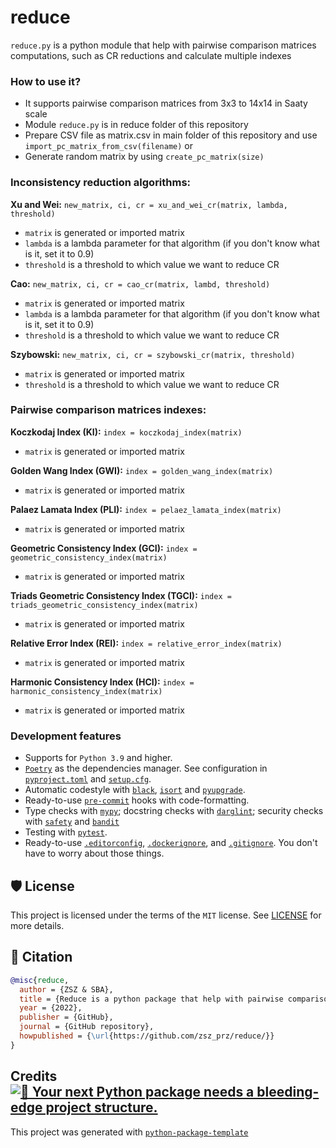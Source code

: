 # reduce

`reduce.py` is a python module that help with pairwise comparison matrices computations, such as CR reductions and calculate multiple indexes


### How to use it?

- It supports pairwise comparison matrices from 3x3 to 14x14 in Saaty scale
- Module `reduce.py` is in reduce folder of this repository
- Prepare CSV file as matrix.csv in main folder of this repository and use `import_pc_matrix_from_csv(filename)` or
- Generate random matrix by using `create_pc_matrix(size)`

### Inconsistency reduction algorithms:

<b>Xu and Wei:</b> `new_matrix, ci, cr = xu_and_wei_cr(matrix, lambda, threshold)`

- `matrix` is generated or imported matrix
- `lambda` is a lambda parameter for that algorithm (if you don't know what is it, set it to 0.9)
- `threshold` is a threshold to which value we want to reduce CR

<b>Cao:</b> `new_matrix, ci, cr = cao_cr(matrix, lambd, threshold)`

- `matrix` is generated or imported matrix
- `lambda` is a lambda parameter for that algorithm (if you don't know what is it, set it to 0.9)
- `threshold` is a threshold to which value we want to reduce CR

<b>Szybowski:</b> `new_matrix, ci, cr = szybowski_cr(matrix, threshold)`

- `matrix` is generated or imported matrix
- `threshold` is a threshold to which value we want to reduce CR

### Pairwise comparison matrices indexes:

<b>Koczkodaj Index (KI):</b> `index = koczkodaj_index(matrix)`

- `matrix` is generated or imported matrix

<b>Golden Wang Index (GWI):</b> `index = golden_wang_index(matrix)`

- `matrix` is generated or imported matrix

<b>Palaez Lamata Index (PLI):</b> `index = pelaez_lamata_index(matrix)`

- `matrix` is generated or imported matrix

<b>Geometric Consistency Index (GCI):</b> `index = geometric_consistency_index(matrix)`

- `matrix` is generated or imported matrix

<b>Triads Geometric Consistency Index (TGCI):</b> `index = triads_geometric_consistency_index(matrix)`

- `matrix` is generated or imported matrix

<b>Relative Error Index (REI):</b> `index = relative_error_index(matrix)`

- `matrix` is generated or imported matrix

<b>Harmonic Consistency Index (HCI):</b> `index = harmonic_consistency_index(matrix)`

- `matrix` is generated or imported matrix

### Development features

- Supports for `Python 3.9` and higher.
- [`Poetry`](https://python-poetry.org/) as the dependencies manager. See configuration in [`pyproject.toml`](https://github.com/zsz_prz/reduce/reduce/blob/master/pyproject.toml) and [`setup.cfg`](https://github.com/zsz_prz/reduce/reduce/blob/master/setup.cfg).
- Automatic codestyle with [`black`](https://github.com/psf/black), [`isort`](https://github.com/timothycrosley/isort) and [`pyupgrade`](https://github.com/asottile/pyupgrade).
- Ready-to-use [`pre-commit`](https://pre-commit.com/) hooks with code-formatting.
- Type checks with [`mypy`](https://mypy.readthedocs.io); docstring checks with [`darglint`](https://github.com/terrencepreilly/darglint); security checks with [`safety`](https://github.com/pyupio/safety) and [`bandit`](https://github.com/PyCQA/bandit)
- Testing with [`pytest`](https://docs.pytest.org/en/latest/).
- Ready-to-use [`.editorconfig`](https://github.com/zsz_prz/reduce/reduce/blob/master/.editorconfig), [`.dockerignore`](https://github.com/zsz_prz/reduce/reduce/blob/master/.dockerignore), and [`.gitignore`](https://github.com/zsz_prz/reduce/reduce/blob/master/.gitignore). You don't have to worry about those things.


## 🛡 License

This project is licensed under the terms of the `MIT` license. See [LICENSE](https://github.com/zsz_prz/reduce/reduce/blob/master/LICENSE) for more details.

## 📃 Citation

```bibtex
@misc{reduce,
  author = {ZSZ & SBA},
  title = {Reduce is a python package that help with pairwise comparison matrices computations, such as CR reductions and calculate multiple indexes},
  year = {2022},
  publisher = {GitHub},
  journal = {GitHub repository},
  howpublished = {\url{https://github.com/zsz_prz/reduce/}}
}
```

## Credits [![🚀 Your next Python package needs a bleeding-edge project structure.](https://img.shields.io/badge/python--package--template-%F0%9F%9A%80-brightgreen)](https://github.com/TezRomacH/python-package-template)

This project was generated with [`python-package-template`](https://github.com/TezRomacH/python-package-template)
